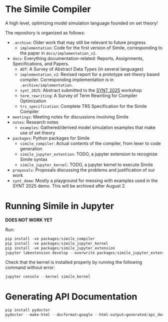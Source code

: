 # The Simile Compiler

A high level, optimizing model simulation language founded on set theory!

The repository is organized as follows:
- `.archive`: Older work that may still be relevant to future progress
  - `implementation`: Code for the first version of Simile, corresponding to the paper in `docs/implementation_v2`.
    <!-- - `rewrite_strategy_select_examples`: Collection of files used in `rewrite_strategy_select_examples_test.py`
      - `set_strategy.py`: A simplified implementation of the rewrite rule process, as described in Section 3.2 of `docs/ implementation_v2/report.pdf`. The current implementation does not handle conditions on the properties of dummy variables,   multiple dummy variables, or functions on the dummy variable. Instead, it offers basic rewrite rules for denesting, union,  intersection, and set difference.
      - `test_items.py`: Ground truth objects to test the rewrite rule set against. Generally, the process goes from plaintext ->   Simple AST -> Verbose AST (where sets are all in constructor form) -> Verbose AST with no set operations (only boolean  operations) -> Concrete AST -> Code output.
    - `ast_.py`: Collection of (empty-for-now) classes to represent the AST of our very high level language
    - `grammar.lark`: A CFG for our very high level language, written in a dialect suitable for the Lark Python library
    - `parser.py`: Contains a function that accepts a plaintext language input and returns an AST if valid in the language.
    - `README.md`: Progress tracker for the language
    - `rewrite_strategy.py`: Plan for rewrite pass of the optimizing compiler. Currently not implemented.
    - `rewrite_strategy_select_examples_test.py`: Select examples of rewrite strategy implementations, independent from the rest  of the compiler. This test suite relies on `implementation/rewrite_strategy_select_examples`
    - `transformer.py`: An API into lark that converts Lark Tree tokens into our custom AST classes.
    - `transformer_unit_test.py`: Unit tests for transformer.py -->
- `docs`: Everything documentation-related: Reports, Assignments, Specifications, and Papers.
  - `ADT`: A Survey of Abstract Data Types (in several languages)
  - `implementation_v2`: Revised report for a prototype set-theory based compiler. Corresponding implementation is in `.archive/implementation`.
  - `synt_2025`: Abstract submitted to the [SYNT 2025](https://synt2025.github.io/program.html) workshop
  - `term_rewriting`: A Survey of Term Rewriting for Compiler Optimization
  - `trs_specification`: Complete TRS Specification for the Simile Compiler
- `meetings`: Meeting notes for discussions involving Simile
- `notes`: Research notes
  - `examples`: Gathered/derived model simulation examples that make use of set theory
- `packages`: Python packages for Simile
  - `simile_compiler`: Actual contents of the compiler, from lexer to code generation
  - `simile_jupyter_extention`: TODO, a jupyter extension to recognize Simile syntax
  - `simile_jupyter_kernel`: TODO, a jupyter kernel to execute Simile
- `proposals`: Proposals discussing the problems and justification of our work
- `synt_demo`: Mostly a playground for messing with examples used in the SYNT 2025 demo. This will be archived after August 2.

<!-- # TODO (non-implementation) -->
<!--
Name idea: Simile (or facsimile)

- kind of like simulation, also similar to modelling languages -->

<!-- # SYNT Presentation Plan (Old)

- Make a working PoC compiler
  - Handrolled frontend (scanner, parser)
  - Revise AST
  - Make a proper TRS to apply optimizations
  - Code gen for LLVM (either gen IR or use LLVM APIs)
  - Get warehouse and visitor info system examples working
- Make a Jupyter notebook for testing/explanations?
- Make a presentation, maybe a quick demo -->

# Running Simile in Jupyter

**DOES NOT WORK YET**

Run:

```powershell
pip install -ve packages/simile_compiler
pip install -ve packages/simile_jupyter_kernel
pip install -ve packages/simile_jupyter_extension
jupyter labextension develop --overwrite packages/simile_jupyter_extension
```

Check that the kernel is installed properly by running the following command without error:

```powershell
jupyter console --kernel simile_kernel
```

# Generating API Documentation

```powershell
pip install pydoctor
pydoctor --make-html --docformat=google --html-output=generated/api_docs/ packages/simile_compiler/
```
